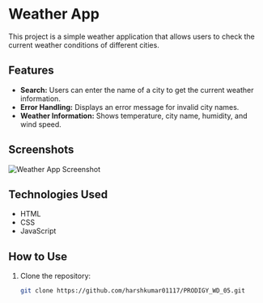 # Weather App

This project is a simple weather application that allows users to check the current weather conditions of different cities.

## Features

- **Search:** Users can enter the name of a city to get the current weather information.
- **Error Handling:** Displays an error message for invalid city names.
- **Weather Information:** Shows temperature, city name, humidity, and wind speed.

## Screenshots

![Weather App Screenshot](./images/screenshot.png)

## Technologies Used

- HTML
- CSS
- JavaScript

## How to Use

1. Clone the repository:
   ```bash
   git clone https://github.com/harshkumar01117/PRODIGY_WD_05.git
